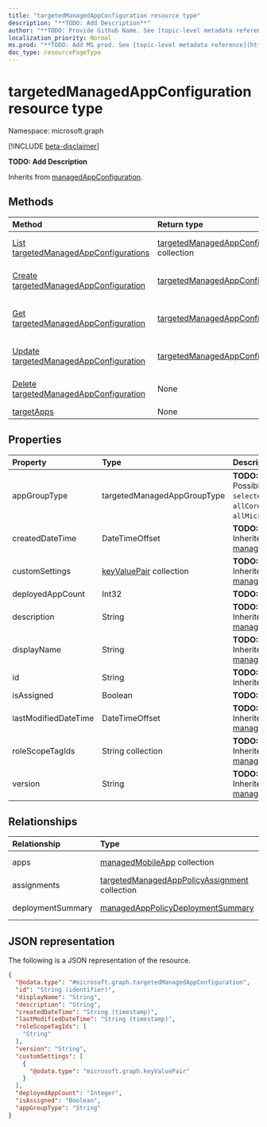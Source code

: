 ```yaml
---
title: "targetedManagedAppConfiguration resource type"
description: "**TODO: Add Description**"
author: "**TODO: Provide Github Name. See [topic-level metadata reference](https://msgo.azurewebsites.net/add/document/guidelines/metadata.html#topic-level-metadata)**"
localization_priority: Normal
ms.prod: "**TODO: Add MS prod. See [topic-level metadata reference](https://msgo.azurewebsites.net/add/document/guidelines/metadata.html#topic-level-metadata)**"
doc_type: resourcePageType
---
```


# targetedManagedAppConfiguration resource type

Namespace: microsoft.graph

[!INCLUDE [beta-disclaimer](../../includes/beta-disclaimer.md)]

**TODO: Add Description**


Inherits from [managedAppConfiguration](../resources/intune-managedappconfiguration.md).

## Methods
|Method|Return type|Description|
|:---|:---|:---|
|[List targetedManagedAppConfigurations](../api/intune-targetedmanagedappconfiguration-list.md)|[targetedManagedAppConfiguration](../resources/intune-targetedmanagedappconfiguration.md) collection|Get a list of the [targetedManagedAppConfiguration](../resources/intune-targetedmanagedappconfiguration.md) objects and their properties.|
|[Create targetedManagedAppConfiguration](../api/intune-targetedmanagedappconfiguration-create.md)|[targetedManagedAppConfiguration](../resources/intune-targetedmanagedappconfiguration.md)|Create a new [targetedManagedAppConfiguration](../resources/intune-targetedmanagedappconfiguration.md) object.|
|[Get targetedManagedAppConfiguration](../api/intune-targetedmanagedappconfiguration-get.md)|[targetedManagedAppConfiguration](../resources/intune-targetedmanagedappconfiguration.md)|Read the properties and relationships of a [targetedManagedAppConfiguration](../resources/intune-targetedmanagedappconfiguration.md) object.|
|[Update targetedManagedAppConfiguration](../api/intune-targetedmanagedappconfiguration-update.md)|[targetedManagedAppConfiguration](../resources/intune-targetedmanagedappconfiguration.md)|Update the properties of a [targetedManagedAppConfiguration](../resources/intune-targetedmanagedappconfiguration.md) object.|
|[Delete targetedManagedAppConfiguration](../api/intune-targetedmanagedappconfiguration-delete.md)|None|Deletes a [targetedManagedAppConfiguration](../resources/intune-targetedmanagedappconfiguration.md) object.|
|[targetApps](../api/intune-targetedmanagedappconfiguration-targetapps.md)|None|**TODO: Add Description**|

## Properties
|Property|Type|Description|
|:---|:---|:---|
|appGroupType|targetedManagedAppGroupType|**TODO: Add Description**. Possible values are: `selectedPublicApps`, `allCoreMicrosoftApps`, `allMicrosoftApps`, `allApps`.|
|createdDateTime|DateTimeOffset|**TODO: Add Description** Inherited from [managedAppPolicy](../resources/intune-managedapppolicy.md).|
|customSettings|[keyValuePair](../resources/synchronization-keyvaluepair.md) collection|**TODO: Add Description** Inherited from [managedAppConfiguration](../resources/intune-managedappconfiguration.md).|
|deployedAppCount|Int32|**TODO: Add Description**|
|description|String|**TODO: Add Description** Inherited from [managedAppPolicy](../resources/intune-managedapppolicy.md).|
|displayName|String|**TODO: Add Description** Inherited from [managedAppPolicy](../resources/intune-managedapppolicy.md).|
|id|String|**TODO: Add Description** Inherited from [entity](../resources/entity.md).|
|isAssigned|Boolean|**TODO: Add Description**|
|lastModifiedDateTime|DateTimeOffset|**TODO: Add Description** Inherited from [managedAppPolicy](../resources/intune-managedapppolicy.md).|
|roleScopeTagIds|String collection|**TODO: Add Description** Inherited from [managedAppPolicy](../resources/intune-managedapppolicy.md).|
|version|String|**TODO: Add Description** Inherited from [managedAppPolicy](../resources/intune-managedapppolicy.md).|

## Relationships
|Relationship|Type|Description|
|:---|:---|:---|
|apps|[managedMobileApp](../resources/intune-managedmobileapp.md) collection|**TODO: Add Description**|
|assignments|[targetedManagedAppPolicyAssignment](../resources/intune-targetedmanagedapppolicyassignment.md) collection|**TODO: Add Description**|
|deploymentSummary|[managedAppPolicyDeploymentSummary](../resources/intune-managedapppolicydeploymentsummary.md)|**TODO: Add Description**|

## JSON representation
The following is a JSON representation of the resource.
<!-- {
  "blockType": "resource",
  "keyProperty": "id",
  "@odata.type": "microsoft.graph.targetedManagedAppConfiguration",
  "baseType": "microsoft.graph.managedAppConfiguration",
  "openType": false
}
-->
``` json
{
  "@odata.type": "#microsoft.graph.targetedManagedAppConfiguration",
  "id": "String (identifier)",
  "displayName": "String",
  "description": "String",
  "createdDateTime": "String (timestamp)",
  "lastModifiedDateTime": "String (timestamp)",
  "roleScopeTagIds": [
    "String"
  ],
  "version": "String",
  "customSettings": [
    {
      "@odata.type": "microsoft.graph.keyValuePair"
    }
  ],
  "deployedAppCount": "Integer",
  "isAssigned": "Boolean",
  "appGroupType": "String"
}
```

